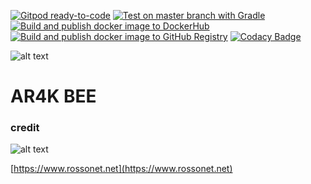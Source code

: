 [![Gitpod ready-to-code](https://img.shields.io/badge/Gitpod-ready--to--code-blue?logo=gitpod)](https://gitpod.io/#https://github.com/rossonet/ar4k-bee)
[![Test on master branch with Gradle](https://github.com/rossonet/ar4k-bee/actions/workflows/test-on-master-with-gradle.yml/badge.svg)](https://github.com/rossonet/ar4k-bee/actions/workflows/test-on-master-with-gradle.yml)
[![Build and publish docker image to DockerHub](https://github.com/rossonet/ar4k-bee/actions/workflows/publish-to-dockerhub.yml/badge.svg)](https://github.com/rossonet/ar4k-bee/actions/workflows/publish-to-dockerhub.yml)
[![Build and publish docker image to GitHub Registry](https://github.com/rossonet/ar4k-bee/actions/workflows/publish-to-github-registry.yml/badge.svg)](https://github.com/rossonet/ar4k-bee/actions/workflows/publish-to-github-registry.yml)
[![Codacy Badge](https://app.codacy.com/project/badge/Grade/c4013d0c1c2843258892373c9d2de9e6)](https://www.codacy.com/gh/rossonet/ar4k-bee/dashboard?utm_source=github.com&amp;utm_medium=referral&amp;utm_content=rossonet/ar4k-bee&amp;utm_campaign=Badge_Grade)

![alt text](https://raw.githubusercontent.com/rossonet/ar4k-bee/master/artwork/bee_logo.png "Ar4k Bee logo")

# AR4K BEE


### credit

![alt text](https://app.rossonet.net/wp-content/uploads/2021/10/rossonet-logo_280_115.png "Rossonet")

[https://www.rossonet.net](https://www.rossonet.net)

